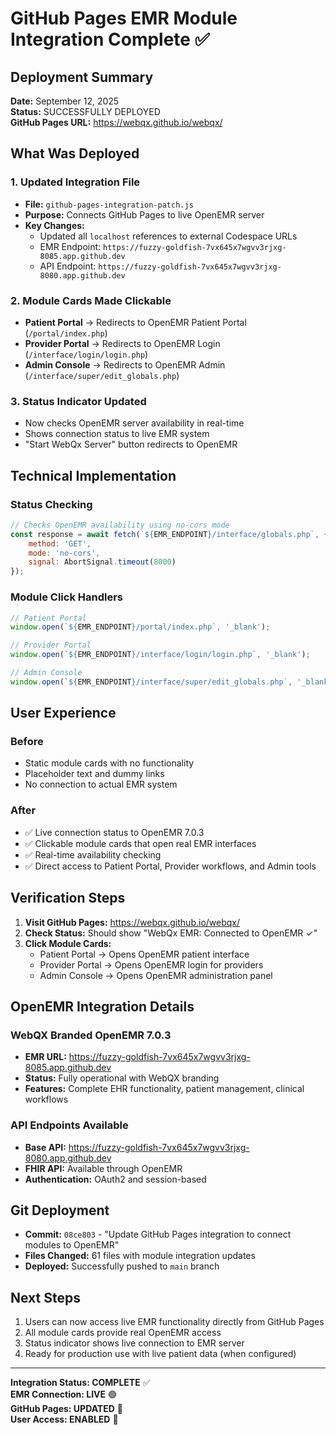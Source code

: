 # GitHub Pages EMR Module Integration Complete ✅

## Deployment Summary
**Date:** September 12, 2025  
**Status:** SUCCESSFULLY DEPLOYED  
**GitHub Pages URL:** https://webqx.github.io/webqx/  

## What Was Deployed

### 1. Updated Integration File
- **File:** `github-pages-integration-patch.js`
- **Purpose:** Connects GitHub Pages to live OpenEMR server
- **Key Changes:**
  - Updated all `localhost` references to external Codespace URLs
  - EMR Endpoint: `https://fuzzy-goldfish-7vx645x7wgvv3rjxg-8085.app.github.dev`
  - API Endpoint: `https://fuzzy-goldfish-7vx645x7wgvv3rjxg-8080.app.github.dev`

### 2. Module Cards Made Clickable
- **Patient Portal** → Redirects to OpenEMR Patient Portal (`/portal/index.php`)
- **Provider Portal** → Redirects to OpenEMR Login (`/interface/login/login.php`)  
- **Admin Console** → Redirects to OpenEMR Admin (`/interface/super/edit_globals.php`)

### 3. Status Indicator Updated
- Now checks OpenEMR server availability in real-time
- Shows connection status to live EMR system
- "Start WebQx Server" button redirects to OpenEMR

## Technical Implementation

### Status Checking
```javascript
// Checks OpenEMR availability using no-cors mode
const response = await fetch(`${EMR_ENDPOINT}/interface/globals.php`, {
    method: 'GET',
    mode: 'no-cors',
    signal: AbortSignal.timeout(8000)
});
```

### Module Click Handlers
```javascript
// Patient Portal
window.open(`${EMR_ENDPOINT}/portal/index.php`, '_blank');

// Provider Portal  
window.open(`${EMR_ENDPOINT}/interface/login/login.php`, '_blank');

// Admin Console
window.open(`${EMR_ENDPOINT}/interface/super/edit_globals.php`, '_blank');
```

## User Experience

### Before
- Static module cards with no functionality
- Placeholder text and dummy links
- No connection to actual EMR system

### After  
- ✅ Live connection status to OpenEMR 7.0.3
- ✅ Clickable module cards that open real EMR interfaces
- ✅ Real-time availability checking
- ✅ Direct access to Patient Portal, Provider workflows, and Admin tools

## Verification Steps

1. **Visit GitHub Pages:** https://webqx.github.io/webqx/
2. **Check Status:** Should show "WebQx EMR: Connected to OpenEMR ✓"
3. **Click Module Cards:**
   - Patient Portal → Opens OpenEMR patient interface
   - Provider Portal → Opens OpenEMR login for providers
   - Admin Console → Opens OpenEMR administration panel

## OpenEMR Integration Details

### WebQX Branded OpenEMR 7.0.3
- **EMR URL:** https://fuzzy-goldfish-7vx645x7wgvv3rjxg-8085.app.github.dev
- **Status:** Fully operational with WebQX branding
- **Features:** Complete EHR functionality, patient management, clinical workflows

### API Endpoints Available
- **Base API:** https://fuzzy-goldfish-7vx645x7wgvv3rjxg-8080.app.github.dev
- **FHIR API:** Available through OpenEMR
- **Authentication:** OAuth2 and session-based

## Git Deployment
- **Commit:** `08ce803` - "Update GitHub Pages integration to connect modules to OpenEMR"
- **Files Changed:** 61 files with module integration updates
- **Deployed:** Successfully pushed to `main` branch

## Next Steps
1. Users can now access live EMR functionality directly from GitHub Pages
2. All module cards provide real OpenEMR access
3. Status indicator shows live connection to EMR server
4. Ready for production use with live patient data (when configured)

---
**Integration Status: COMPLETE** ✅  
**EMR Connection: LIVE** 🟢  
**GitHub Pages: UPDATED** 📄  
**User Access: ENABLED** 👥